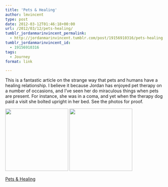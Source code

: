 ```yaml
---
title: 'Pets & Healing'
author: lmvincent
type: post
date: 2012-03-12T01:46:18+00:00
url: /2012/03/12/pets-healing/
tumblr_jordanmarinvincent_permalink:
  - http://jordanmarinvincent.tumblr.com/post/19156910316/pets-healing
tumblr_jordanmarinvincent_id:
  - 19156910316
tags:
  - Journey
format: link

---
```

This is a fantastic article on the strange way that pets and humans have a healing relationship. I believe it because Jordan has enjoyed pet therapy on a number of occasions, and I&rsquo;ve seen her do miraculous things when pets are present. For instance, she was in a coma, and yet when the therapy dog paid a visit she bolted upright in her bed. See the photos for proof.

<img loading="lazy" height="198" src="http://farm4.staticflickr.com/3218/2812471671_21baa75562_o.jpg" width="200" /> 

<img loading="lazy" height="198" src="http://farm4.staticflickr.com/3012/2813319800_42e052d51a_o.jpg" width="200" /> 

[Pets & Healing][1]

 [1]: http://www.npr.org/blogs/health/2012/03/09/146583986/pet-therapy-how-animals-and-humans-heal-each-other?ft=3&f=111787346&sc=nl&cc=es-20120311